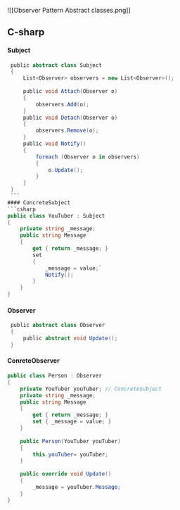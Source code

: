 ![[Observer Pattern Abstract classes.png]]
## C-sharp
#### Subject
```csharp
 public abstract class Subject
 {
     List<Observer> observers = new List<Observer>();
     
     public void Attach(Observer o)
     {
         observers.Add(o);
     }
     public void Detach(Observer o)
     {
         observers.Remove(o);
     }
     public void Notify()
     {
         foreach (Observer o in observers)
         {
             o.Update();
         }
     }
 }
 ```
#### ConcreteSubject
```csharp
public class YouTuber : Subject
{
    private string _message;
    public string Message
    {
        get { return _message; }
        set 
        {
            _message = value;`
            Notify(); 
        }
    }
}
```
#### Observer
```csharp
 public abstract class Observer
 {
     public abstract void Update();
 }
```
#### ConreteObserver
```csharp
public class Person : Observer
{
    private YouTuber youTuber; // ConcreteSubject
    private string _message;
    public string Message
    {
        get { return _message; }
        set { _message = value; }
    }
    
    public Person(YouTuber youTuber)
    {
        this.youTuber= youTuber;
    }
   
	public override void Update()
    {
        _message = youTuber.Message;
    }
}
```
